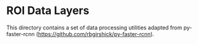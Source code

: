 # ROI Data Layers

This directory contains a set of data processing utilities adapted from py-faster-rcnn (https://github.com/rbgirshick/py-faster-rcnn).
